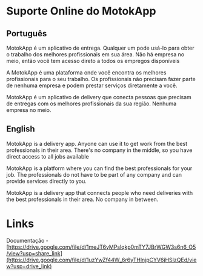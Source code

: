 # Suporte Online do MotokApp

## Português

MotokApp é um aplicativo de entrega. Qualquer um pode usá-lo para obter o trabalho dos melhores profissionais em sua área. Não há empresa no meio, então você tem acesso direto a todos os empregos disponíveis

A MotokApp é uma plataforma onde você encontra os melhores profissionais para o seu trabalho. Os profissionais não precisam fazer parte de nenhuma empresa e podem prestar serviços diretamente a você.

MotokApp é um aplicativo de delivery que conecta pessoas que precisam de entregas com os melhores profissionais da sua região. Nenhuma empresa no meio.

## English

MotokApp is a delivery app. Anyone can use it to get work from the best professionals in their area. There's no company in the middle, so you have direct access to all jobs available

MotokApp is a platform where you can find the best professionals for your job. The professionals do not have to be part of any company and can provide services directly to you.

MotokApp is a delivery app that connects people who need deliveries with the best professionals in their area. No company in between.


# Links 

Documentação                  - [https://drive.google.com/file/d/1meJT6yMPslqkp0mTY7JBrWGW3s6n6_O5/view?usp=share_link](https://drive.google.com/file/d/1uzYwZf44W_6r6yTHlnjpCYV6jHSIzQEd/view?usp=drive_link)
